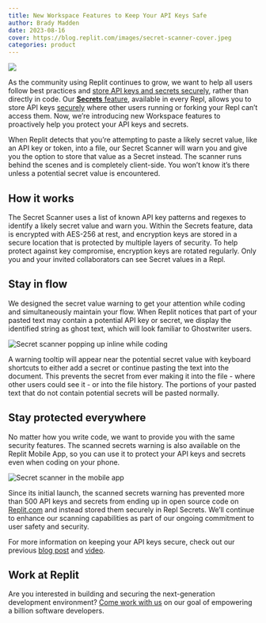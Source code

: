 ```yaml
---
title: New Workspace Features to Keep Your API Keys Safe
author: Brady Madden
date: 2023-08-16
cover: https://blog.replit.com/images/secret-scanner-cover.jpeg
categories: product
---
```


![](/images/secret-scanner-cover.jpeg)

As the community using Replit continues to grow, we want to help all users follow best practices and [store API keys and secrets securely](https://blog.replit.com/keeping-your-api-keys-safe), rather than directly in code. Our [**Secrets** feature](https://www.youtube.com/watch?v=Xrg2XP1JJec), available in every Repl, allows you to store API keys [securely](https://docs.replit.com/programming-ide/workspace-features/secrets#how-replit-keeps-your-secrets-safe) where other users running or forking your Repl can’t access them. Now, we’re introducing new Workspace features to proactively help you protect your API keys and secrets.

When Replit detects that you’re attempting to paste a likely secret value, like an API key or token, into a file, our Secret Scanner will warn you and give you the option to store that value as a Secret instead. The scanner runs behind the scenes and is completely client-side. You won’t know it’s there unless a potential secret value is encountered.

## How it works

The Secret Scanner uses a list of known API key patterns and regexes to identify a likely secret value and warn you. Within the Secrets feature, data is encrypted with AES-256 at rest, and encryption keys are stored in a secure location that is protected by multiple layers of security. To help protect against key compromise, encryption keys are rotated regularly. Only you and your invited collaborators can see Secret values in a Repl.

## Stay in flow

We designed the secret value warning to get your attention while coding and simultaneously maintain your flow. When Replit notices that part of your pasted text may contain a potential API key or secret, we display the identified string as ghost text, which will look familiar to Ghostwriter users.

![Secret scanner popping up inline while coding](/images/secret-scanner-inline.gif)

A warning tooltip will appear near the potential secret value with keyboard shortcuts to either add a secret or continue pasting the text into the document. This prevents the secret from ever making it into the file - where other users could see it - or into the file history. The portions of your pasted text that do not contain potential secrets will be pasted normally.

## Stay protected everywhere

No matter how you write code, we want to provide you with the same security features. The scanned secrets warning is also available on the Replit Mobile App, so you can use it to protect your API keys and secrets even when coding on your phone.

![Secret scanner in the mobile app](/images/secret-scanner-mobile.gif)

Since its initial launch, the scanned secrets warning has prevented more than 500 API keys and secrets from ending up in open source code on [Replit.com](https://replit.com/) and instead stored them securely in Repl Secrets. We’ll continue to enhance our scanning capabilities as part of our ongoing commitment to user safety and security.

For more information on keeping your API keys secure, check out our previous [blog post](https://blog.replit.com/keeping-your-api-keys-safe) and [video](https://www.youtube.com/watch?v=yFe49GDjpAo). 

## Work at Replit

Are you interested in building and securing the next-generation development environment? [Come work with us](http://replit.com/site/careers) on our goal of empowering a billion software developers.



